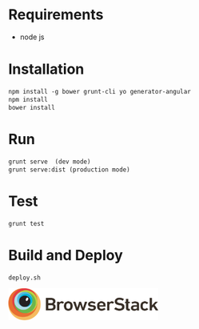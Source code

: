
# Requirements

* node js

# Installation
 ```
npm install -g bower grunt-cli yo generator-angular
npm install
bower install
```
# Run
```
grunt serve  (dev mode)
grunt serve:dist (production mode)
```
# Test
```
grunt test
```

# Build and Deploy
```
deploy.sh
```

<a href="https://www.browserstack.com/">
  <img src="app/assets/images/browserstack-logo-01.svg" alt="BrowserStack" style="width: 300px;"/>
</a>

